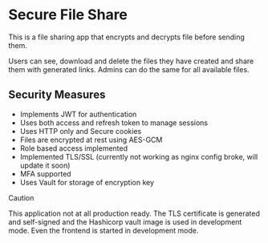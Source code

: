 # Secure File Share

This is a file sharing app that encrypts and decrypts file before sending them.

Users can see, download and delete the files they have created and share them with generated links.
Admins can do the same for all available files.

## Security Measures
- Implements JWT for authentication
- Uses both access and refresh token to manage sessions
- Uses HTTP only and Secure cookies
- Files are encrypted at rest using AES-GCM
- Role based access implemented
- Implemented TLS/SSL (currently not working as nginx config broke, will update it soon)
- MFA supported
- Uses Vault for storage of encryption key

> [!CAUTION]
> This application not at all production ready. The TLS certificate is generated and self-signed and the Hashicorp vault image is used in development mode. Even the frontend is started in development mode.

